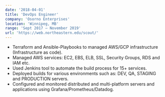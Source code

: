 ```yaml
---
date: '2018-04-01'
title: 'DevOps Engineer'
company: 'Osorno Enterprises'
location: 'Winnipeg, MB'
range: 'Sept 2017 – November 2019'
url: 'https://web.northeastern.edu/scout/'
---
```


- Terraform and Ansible-Playbooks to managed AWS/GCP infrastructure (Infrastructure as code).
- Managed AWS services: EC2, EBS, ELB, SSL, Security Groups, RDS and IAM etc.
- Used Jenkins tool to automate the build process for 15+ services.
- Deployed builds for various environments such as: DEV, QA, STAGING and PRODUCTION servers.
- Configured and monitored distributed and multi-platform servers and applications using Grafana/Prometheus/Datadog.
